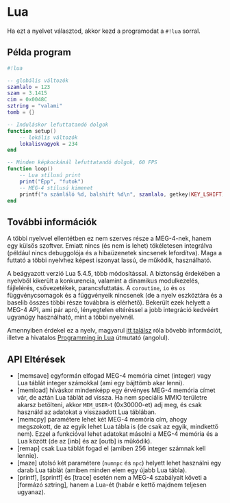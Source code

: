 Lua
===

Ha ezt a nyelvet választod, akkor kezd a programodat a `#!lua` sorral.

<h2 ex_lua>Példa program</h2>

```lua
#!lua

-- globális változók
szamlalo = 123
szam = 3.1415
cim = 0x0048C
sztring = "valami"
tomb = {}

-- Induláskor lefuttatandó dolgok
function setup()
    -- lokális változók
    lokalisvagyok = 234
end

-- Minden képkockánál lefuttatandó dolgok, 60 FPS
function loop()
    -- Lua stílusú print
    print("Épp", "futok")
    -- MEG-4 stílusú kimenet
    printf("a számláló %d, balshift %d\n", szamlalo, getkey(KEY_LSHIFT))
end
```

További információk
-------------------

A többi nyelvvel ellentétben ez nem szerves része a MEG-4-nek, hanem egy külsős szoftver. Emiatt nincs (és nem is lehet)
tökéletesen integrálva (például nincs debuggolója és a hibaüzenetek sincsenek lefordítva). Maga a futtató a többi nyelvhez képest
iszonyat lassú, de működik, használható.

A beágyazott verzió Lua 5.4.5, több módosítással. A biztonság érdekében a nyelvből kikerült a konkurencia, valamint a dinamikus
modulkezelés, fájlelérés, csővezetékek, parancsfuttatás. A `coroutine`, `io` és `os` függvénycsomagok és a függvényeik nincsenek
(de a nyelv eszköztára és a baselib összes többi része továbbra is elérhető). Bekerült ezek helyett a MEG-4 API, ami pár apró,
lényegtelen eltéréssel a jobb integráció kedvéért ugyanúgy használható, mint a többi nyelvnél.

Amennyiben érdekel ez a nyelv, magyarul [itt találsz](http://nyelvek.inf.elte.hu/leirasok/Lua) róla bővebb információt, illetve a
hivatalos [Programming in Lua](https://www.lua.org/pil) útmutató (angolul).

API Eltérések
-------------

- [memsave] egyformán elfogad MEG-4 memória címet (integer) vagy Lua táblát integer számokkal (ami egy bájttömb akar lenni).
- [memload] híváskor mindenképp egy érvényes MEG-4 memória címet vár, de aztán Lua táblát ad vissza. Ha nem speciális MMIO
    területre akarsz betölteni, akkor `MEM_USER`-t (0x30000-et) adj meg, és csak használd az adatokat a visszaadott Lua táblában.
- [memcpy] paramétere lehet két MEG-4 memória cím, ahogy megszokott, de az egyik lehet Lua tábla is (de csak az egyik, mindkettő
    nem). Ezzel a funkcióval lehet adatokat másolni a MEG-4 memória és a Lua között (de az [inb] és az [outb] is működik).
- [remap] csak Lua táblát fogad el (amiben 256 integer számnak kell lennie).
- [maze] utolsó két paramétere (`numnpc` és `npc`) helyett lehet használni egy darab Lua táblát (amiben minden elem egy újabb Lua tábla).
- [printf], [sprintf] és [trace] esetén nem a MEG-4 szabályait követi a [formázó sztring], hanem a Lua-ét (habár e kettő majdnem teljesen ugyanaz).
